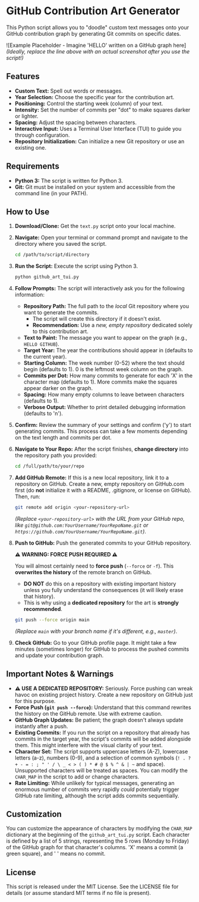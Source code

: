 # GitHub Contribution Art Generator

This Python script allows you to "doodle" custom text messages onto your GitHub contribution graph by generating Git commits on specific dates.

![Example Placeholder - Imagine 'HELLO' written on a GitHub graph here]
*(Ideally, replace the line above with an actual screenshot after you use the script!)*

## Features

* **Custom Text:** Spell out words or messages.
* **Year Selection:** Choose the specific year for the contribution art.
* **Positioning:** Control the starting week (column) of your text.
* **Intensity:** Set the number of commits per "dot" to make squares darker or lighter.
* **Spacing:** Adjust the spacing between characters.
* **Interactive Input:** Uses a Terminal User Interface (TUI) to guide you through configuration.
* **Repository Initialization:** Can initialize a new Git repository or use an existing one.

## Requirements

* **Python 3:** The script is written for Python 3.
* **Git:** Git must be installed on your system and accessible from the command line (in your PATH).

## How to Use

1.  **Download/Clone:** Get the `text.py` script onto your local machine.
2.  **Navigate:** Open your terminal or command prompt and navigate to the directory where you saved the script.
    ```bash
    cd /path/to/script/directory
    ```
3.  **Run the Script:** Execute the script using Python 3.
    ```bash
    python github_art_tui.py
    ```
4.  **Follow Prompts:** The script will interactively ask you for the following information:
    * **Repository Path:** The full path to the *local* Git repository where you want to generate the commits.
        * The script will create this directory if it doesn't exist.
        * **Recommendation:** Use a *new, empty repository* dedicated solely to this contribution art.
    * **Text to Paint:** The message you want to appear on the graph (e.g., `HELLO GITHUB`).
    * **Target Year:** The year the contributions should appear in (defaults to the current year).
    * **Starting Column:** The week number (0-52) where the text should begin (defaults to 1). 0 is the leftmost week column on the graph.
    * **Commits per Dot:** How many commits to generate for each 'X' in the character map (defaults to 1). More commits make the squares appear darker on the graph.
    * **Spacing:** How many empty columns to leave between characters (defaults to 1).
    * **Verbose Output:** Whether to print detailed debugging information (defaults to 'n').
5.  **Confirm:** Review the summary of your settings and confirm ('y') to start generating commits. This process can take a few moments depending on the text length and commits per dot.
6.  **Navigate to Your Repo:** After the script finishes, **change directory** into the repository path you provided:
    ```bash
    cd /full/path/to/your/repo
    ```
7.  **Add GitHub Remote:** If this is a new local repository, link it to a repository on GitHub. Create a new, empty repository on GitHub.com first (do **not** initialize it with a README, .gitignore, or license on GitHub). Then, run:
    ```bash
    git remote add origin <your-repository-url>
    ```
    *(Replace `<your-repository-url>` with the URL from your GitHub repo, like `git@github.com:YourUsername/YourRepoName.git` or `https://github.com/YourUsername/YourRepoName.git`)*.
8.  **Push to GitHub:** Push the generated commits to your GitHub repository.

    **⚠️ WARNING: FORCE PUSH REQUIRED ⚠️**

    You will almost certainly need to **force push** (`--force` or `-f`). This **overwrites the history** of the remote branch on GitHub.
    * **DO NOT** do this on a repository with existing important history unless you fully understand the consequences (it will likely erase that history).
    * This is why using a **dedicated repository** for the art is **strongly recommended**.

    ```bash
    git push --force origin main
    ```
    *(Replace `main` with your branch name if it's different, e.g., `master`)*.

9.  **Check GitHub:** Go to your GitHub profile page. It might take a few minutes (sometimes longer) for GitHub to process the pushed commits and update your contribution graph.

## Important Notes & Warnings

* **⚠️ USE A DEDICATED REPOSITORY:** Seriously. Force pushing can wreak havoc on existing project history. Create a new repository on GitHub just for this purpose.
* **Force Push (`git push --force`):** Understand that this command rewrites the history on the GitHub remote. Use with extreme caution.
* **GitHub Graph Updates:** Be patient; the graph doesn't always update instantly after a push.
* **Existing Commits:** If you run the script on a repository that already has commits in the target year, the script's commits will be added alongside them. This might interfere with the visual clarity of your text.
* **Character Set:** The script supports uppercase letters (A-Z), lowercase letters (a-z), numbers (0-9), and a selection of common symbols (`! . ? + - = : ; " ' / \ _ < > ( ) * # @ $ % ^ & | ~` and space). Unsupported characters will be treated as spaces. You can modify the `CHAR_MAP` in the script to add or change characters.
* **Rate Limiting:** While unlikely for typical messages, generating an enormous number of commits very rapidly *could* potentially trigger GitHub rate limiting, although the script adds commits sequentially.

## Customization

You can customize the appearance of characters by modifying the `CHAR_MAP` dictionary at the beginning of the `github_art_tui.py` script. Each character is defined by a list of 5 strings, representing the 5 rows (Monday to Friday) of the GitHub graph for that character's columns. 'X' means a commit (a green square), and ' ' means no commit.

## License

This script is released under the MIT License. See the LICENSE file for details (or assume standard MIT terms if no file is present).
